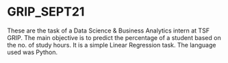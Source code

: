 # GRIP_SEPT21
These are the task of a Data Science &amp; Business Analytics intern at TSF GRIP.
The main objective is to predict the percentage of a student based on the no. of study hours. It is a simple Linear Regression task. The language used was Python.


